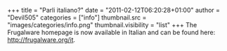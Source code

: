 +++
title = "Parli italiano?"
date = "2011-02-12T06:20:28+01:00"
author = "Devil505"
categories = ["info"]
thumbnail.src = "images/categories/info.png"
thumbnail.visibility = "list"
+++
The Frugalware homepage is now available in Italian and can be found
 here: <http://frugalware.org/it>.